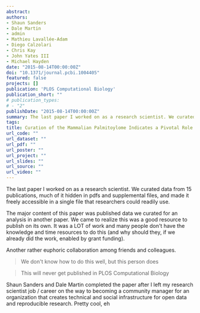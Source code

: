 ```yaml
---
abstract:
authors:
- Shaun Sanders
- Dale Martin
- admin
- Mathieu Lavallée-Adam
- Diego Calzolari
- Chris Kay
- John Yates III
- Michael Hayden
date: "2015-08-14T00:00:00Z"
doi: "10.1371/journal.pcbi.1004405"
featured: false
projects: []
publication: 'PLOS Computational Biology'
publication_short: ""
# publication_types:
# - "2"
publishDate: "2015-08-14T00:00:00Z"
summary: The last paper I worked on as a research scientist. We curated data from 15 publications, much of it hidden in pdfs and supplemental files, and made it freely accessible in a single file that researchers could readily use.
tags:
title: Curation of the Mammalian Palmitoylome Indicates a Pivotal Role for Palmitoylation in Diseases and Disorders of the Nervous System and Cancers
url_code: ""
url_dataset: ""
url_pdf: ""
url_poster: ""
url_project: ""
url_slides: ""
url_source: ""
url_video: ""
---
```

The last paper I worked on as a research scientist. We curated data from 15 publications, much of it hidden in pdfs and supplemental files, and made it freely accessible in a single file that researchers could readily use.

The major content of this paper was published data we curated for an analysis in another paper. We came to realize this was a good resource to publish on its own. It was a LOT of work and many people don't have the knowledge and time resources to do this (and why should they, if we already did the work, enabled by grant funding).

Another rather euphoric collaboration among friends and colleagues. 
> We don't know how to do this well, but this person does

> This will never get published in PLOS Computational Biology

Shaun Sanders and Dale Martin completed the paper after I left my research scientist job / career on the way to becoming a community manager for an organization that creates technical and social infrastructure for open data and reproducible research. Pretty cool, eh
